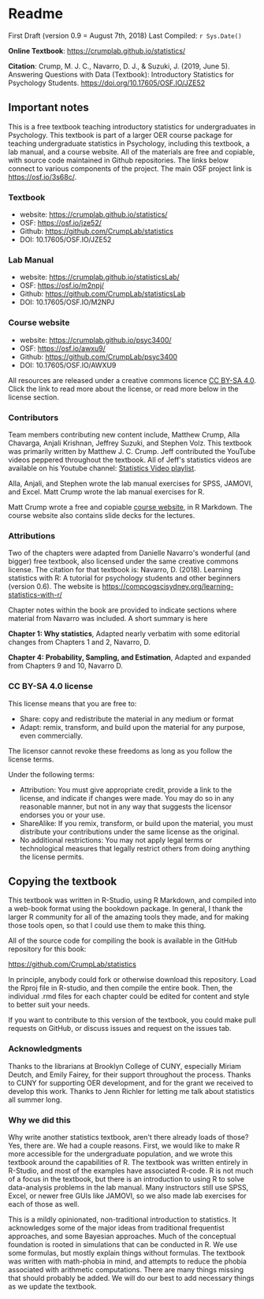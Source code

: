 # Readme

First Draft (version 0.9 = August 7th, 2018) Last Compiled: `r Sys.Date()`

**Online Textbook**: <https://crumplab.github.io/statistics/>

**Citation**: Crump, M. J. C., Navarro, D. J., & Suzuki, J. (2019, June 5). Answering Questions with Data (Textbook): Introductory Statistics for Psychology Students. https://doi.org/10.17605/OSF.IO/JZE52

## Important notes

This is a free textbook teaching introductory statistics for undergraduates in Psychology. This textbook is part of a larger OER course package for teaching undergraduate statistics in Psychology, including this textbook, a lab manual, and a course website. All of the materials are free and copiable, with source code maintained in Github repositories. The links below connect to various components of the project. The main OSF project link is <https://osf.io/3s68c/>.

### Textbook

-   website: <https://crumplab.github.io/statistics/>
-   OSF: <https://osf.io/jze52/>
-   Github: <https://github.com/CrumpLab/statistics>
-   DOI: 10.17605/OSF.IO/JZE52

### Lab Manual

-   website: <https://crumplab.github.io/statisticsLab/>
-   OSF: <https://osf.io/m2npj/>
-   Github: <https://github.com/CrumpLab/statisticsLab>
-   DOI: 10.17605/OSF.IO/M2NPJ

### Course website

-   website: <https://crumplab.github.io/psyc3400/>
-   OSF: <https://osf.io/awxu9/>
-   Github: <https://github.com/CrumpLab/psyc3400>
-   DOI: 10.17605/OSF.IO/AWXU9

All resources are released under a creative commons licence [CC BY-SA 4.0](https://creativecommons.org/licenses/by-sa/4.0/). Click the link to read more about the license, or read more below in the license section.

### Contributors

Team members contributing new content include, Matthew Crump, Alla Chavarga, Anjali Krishnan, Jeffrey Suzuki, and Stephen Volz. This textbook was primarily written by Matthew J. C. Crump. Jeff contributed the YouTube videos peppered throughout the textbook. All of Jeff's statistics videos are available on his Youtube channel: [Statistics Video playlist](https://www.youtube.com/playlist?list=PLKXdxQAT3tCvuex_E1ZnQYaw897ELUSaI).

Alla, Anjali, and Stephen wrote the lab manual exercises for SPSS, JAMOVI, and Excel. Matt Crump wrote the lab manual exercises for R.

Matt Crump wrote a free and copiable [course website](https://crumplab.github.io/psyc3400/), in R Markdown. The course website also contains slide decks for the lectures.

### Attributions

Two of the chapters were adapted from Danielle Navarro's wonderful (and bigger) free textbook, also licensed under the same creative commons license. The citation for that textbook is: Navarro, D. (2018). Learning statistics with R: A tutorial for psychology students and other beginners (version 0.6). The website is <https://compcogscisydney.org/learning-statistics-with-r/>

Chapter notes within the book are provided to indicate sections where material from Navarro was included. A short summary is here

**Chapter 1: Why statistics**, Adapted nearly verbatim with some editorial changes from Chapters 1 and 2, Navarro, D.

**Chapter 4: Probability, Sampling, and Estimation**, Adapted and expanded from Chapters 9 and 10, Navarro D.

### CC BY-SA 4.0 license

This license means that you are free to:

-   Share: copy and redistribute the material in any medium or format
-   Adapt: remix, transform, and build upon the material for any purpose, even commercially.

The licensor cannot revoke these freedoms as long as you follow the license terms.

Under the following terms:

-   Attribution: You must give appropriate credit, provide a link to the license, and indicate if changes were made. You may do so in any reasonable manner, but not in any way that suggests the licensor endorses you or your use.
-   ShareAlike: If you remix, transform, or build upon the material, you must distribute your contributions under the same license as the original.
-   No additional restrictions: You may not apply legal terms or technological measures that legally restrict others from doing anything the license permits.

## Copying the textbook

This textbook was written in R-Studio, using R Markdown, and compiled into a web-book format using the bookdown package. In general, I thank the larger R community for all of the amazing tools they made, and for making those tools open, so that I could use them to make this thing.

All of the source code for compiling the book is available in the GitHub repository for this book:

<https://github.com/CrumpLab/statistics>

In principle, anybody could fork or otherwise download this repository. Load the Rproj file in R-studio, and then compile the entire book. Then, the individual .rmd files for each chapter could be edited for content and style to better suit your needs.

If you want to contribute to this version of the textbook, you could make pull requests on GitHub, or discuss issues and request on the issues tab.

### Acknowledgments

Thanks to the librarians at Brooklyn College of CUNY, especially Miriam Deutch, and Emily Fairey, for their support throughout the process. Thanks to CUNY for supporting OER development, and for the grant we received to develop this work. Thanks to Jenn Richler for letting me talk about statistics all summer long.

### Why we did this

Why write another statistics textbook, aren't there already loads of those? Yes, there are. We had a couple reasons. First, we would like to make R more accessible for the undergraduate population, and we wrote this textbook around the capabilities of R. The textbook was written entirely in R-Studio, and most of the examples have associated R-code. R is not much of a focus in the textbook, but there is an introduction to using R to solve data-analysis problems in the lab manual. Many instructors still use SPSS, Excel, or newer free GUIs like JAMOVI, so we also made lab exercises for each of those as well.

This is a mildly opinionated, non-traditional introduction to statistics. It acknowledges some of the major ideas from traditional frequentist approaches, and some Bayesian approaches. Much of the conceptual foundation is rooted in simulations that can be conducted in R. We use some formulas, but mostly explain things without formulas. The textbook was written with math-phobia in mind, and attempts to reduce the phobia associated with arithmetic computations. There are many things missing that should probably be added. We will do our best to add necessary things as we update the textbook.
